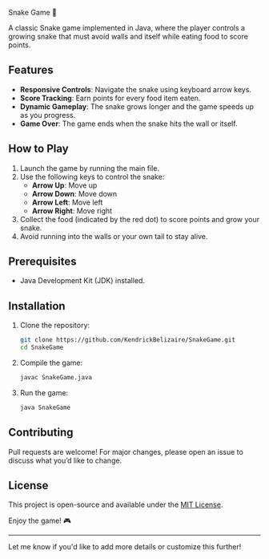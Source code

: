 Snake Game 🐍

A classic Snake game implemented in Java, where the player controls a growing snake that must avoid walls and itself while eating food to score points.  

## Features  
- **Responsive Controls**: Navigate the snake using keyboard arrow keys.  
- **Score Tracking**: Earn points for every food item eaten.  
- **Dynamic Gameplay**: The snake grows longer and the game speeds up as you progress.  
- **Game Over**: The game ends when the snake hits the wall or itself.  

## How to Play  
1. Launch the game by running the main file.  
2. Use the following keys to control the snake:  
   - **Arrow Up**: Move up  
   - **Arrow Down**: Move down  
   - **Arrow Left**: Move left  
   - **Arrow Right**: Move right  
3. Collect the food (indicated by the red dot) to score points and grow your snake.  
4. Avoid running into the walls or your own tail to stay alive.  

## Prerequisites  
- Java Development Kit (JDK) installed.  

## Installation  
1. Clone the repository:  
   ```bash
   git clone https://github.com/KendrickBelizaire/SnakeGame.git
   cd SnakeGame
   ```
2. Compile the game:  
   ```bash
   javac SnakeGame.java
   ```
3. Run the game:  
   ```bash
   java SnakeGame
   ```  

## Contributing  
Pull requests are welcome! For major changes, please open an issue to discuss what you’d like to change.  

## License  
This project is open-source and available under the [MIT License](LICENSE).  

Enjoy the game! 🎮  

---  

Let me know if you'd like to add more details or customize this further!
